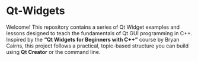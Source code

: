 # Qt-Widgets
Welcome! This repository contains a series of Qt Widget examples and lessons designed to teach the fundamentals of Qt GUI programming in C++.   Inspired by the **“Qt Widgets for Beginners with C++”** course by Bryan Cairns, this project follows a practical, topic-based structure you can build using **Qt Creator** or the command line.

